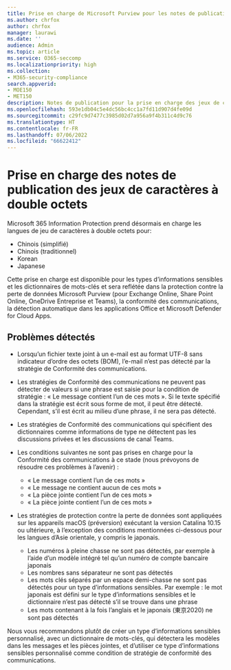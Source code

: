 ```yaml
---
title: Prise en charge de Microsoft Purview pour les notes de publication de caractères à double octets (préversion)
ms.author: chrfox
author: chrfox
manager: laurawi
ms.date: ''
audience: Admin
ms.topic: article
ms.service: O365-seccomp
ms.localizationpriority: high
ms.collection:
- M365-security-compliance
search.appverid:
- MOE150
- MET150
description: Notes de publication pour la prise en charge des jeux de caractères à double octets.
ms.openlocfilehash: 593e1db04c5e4dc56bc4cc1a7fd11d907d4fe09d
ms.sourcegitcommit: c29fc9d7477c3985d02d7a956a9f4b311c4d9c76
ms.translationtype: HT
ms.contentlocale: fr-FR
ms.lasthandoff: 07/06/2022
ms.locfileid: "66622412"
---
```

# <a name="support-for-double-byte-character-set-release-notes"></a>Prise en charge des notes de publication des jeux de caractères à double octets

 Microsoft 365 Information Protection prend désormais en charge les langues de jeu de caractères à double octets pour:

- Chinois (simplifié)
- Chinois (traditionnel)
- Korean
- Japanese

Cette prise en charge est disponible pour les types d’informations sensibles et les dictionnaires de mots-clés et sera reflétée dans la protection contre la perte de données Microsoft Purview (pour Exchange Online, Share Point Online, OneDrive Entreprise et Teams), la conformité des communications, la détection automatique dans les applications Office et Microsoft Defender for Cloud Apps.

## <a name="known-issues"></a>Problèmes détectés

- Lorsqu’un fichier texte joint à un e-mail est au format UTF-8 sans indicateur d’ordre des octets (BOM), l’e-mail n’est pas détecté par la stratégie de Conformité des communications.

- Les stratégies de Conformité des communications ne peuvent pas détecter de valeurs si une phrase est saisie pour la condition de stratégie : « Le message contient l’un de ces mots ». Si le texte spécifié dans la stratégie est écrit sous forme de mot, il peut être détecté. Cependant, s’il est écrit au milieu d’une phrase, il ne sera pas détecté.

- Les stratégies de Conformité des communications qui spécifient des dictionnaires comme informations de type ne détectent pas les discussions privées et les discussions de canal Teams.

- Les conditions suivantes ne sont pas prises en charge pour la Conformité des communications à ce stade (nous prévoyons de résoudre ces problèmes à l’avenir) : 
  - « Le message contient l’un de ces mots »
  - « Le message ne contient aucun de ces mots »
  - « La pièce jointe contient l’un de ces mots »
  - « La pièce jointe contient l’un de ces mots »

- Les stratégies de protection contre la perte de données sont appliquées sur les appareils macOS (préversion) exécutant la version Catalina 10.15 ou ultérieure, à l’exception des conditions mentionnées ci-dessous pour les langues d’Asie orientale, y compris le japonais.
  - Les numéros à pleine chasse ne sont pas détectés, par exemple à l’aide d’un modèle intégré tel qu’un numéro de compte bancaire japonais
  - Les nombres sans séparateur ne sont pas détectés
  - Les mots clés séparés par un espace demi-chasse ne sont pas détectés pour un type d’informations sensibles. Par exemple : le mot japonais est défini sur le type d’informations sensibles et le dictionnaire n’est pas détecté s’il se trouve dans une phrase
  - Les mots contenant à la fois l’anglais et le japonais (東京2020) ne sont pas détectés

Nous vous recommandons plutôt de créer un type d’informations sensibles personnalisé, avec un dictionnaire de mots-clés, qui détectera les modèles dans les messages et les pièces jointes, et d’utiliser ce type d’informations sensibles personnalisé comme condition de stratégie de conformité des communications.

